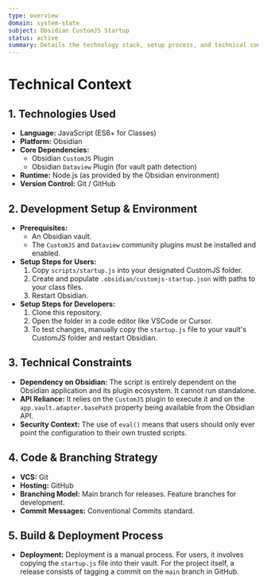 ```yaml
---
type: overview
domain: system-state
subject: Obsidian CustomJS Startup
status: active
summary: Details the technology stack, setup process, and technical constraints.
---
```

# Technical Context

## 1. Technologies Used
*   **Language:** JavaScript (ES6+ for Classes)
*   **Platform:** Obsidian
*   **Core Dependencies:**
    *   Obsidian `CustomJS` Plugin
    *   Obsidian `Dataview` Plugin (for vault path detection)
*   **Runtime:** Node.js (as provided by the Obsidian environment)
*   **Version Control:** Git / GitHub

## 2. Development Setup & Environment
*   **Prerequisites:**
    *   An Obsidian vault.
    *   The `CustomJS` and `Dataview` community plugins must be installed and enabled.
*   **Setup Steps for Users:**
    1.  Copy `scripts/startup.js` into your designated CustomJS folder.
    2.  Create and populate `.obsidian/customjs-startup.json` with paths to your class files.
    3.  Restart Obsidian.
*   **Setup Steps for Developers:**
    1.  Clone this repository.
    2.  Open the folder in a code editor like VSCode or Cursor.
    3.  To test changes, manually copy the `startup.js` file to your vault's CustomJS folder and restart Obsidian.

## 3. Technical Constraints
*   **Dependency on Obsidian:** The script is entirely dependent on the Obsidian application and its plugin ecosystem. It cannot run standalone.
*   **API Reliance:** It relies on the `CustomJS` plugin to execute it and on the `app.vault.adapter.basePath` property being available from the Obsidian API.
*   **Security Context:** The use of `eval()` means that users should only ever point the configuration to their own trusted scripts.

## 4. Code & Branching Strategy
*   **VCS:** Git
*   **Hosting:** GitHub
*   **Branching Model:** Main branch for releases. Feature branches for development.
*   **Commit Messages:** Conventional Commits standard.

## 5. Build & Deployment Process
*   **Deployment:** Deployment is a manual process. For users, it involves copying the `startup.js` file into their vault. For the project itself, a release consists of tagging a commit on the `main` branch in GitHub.
